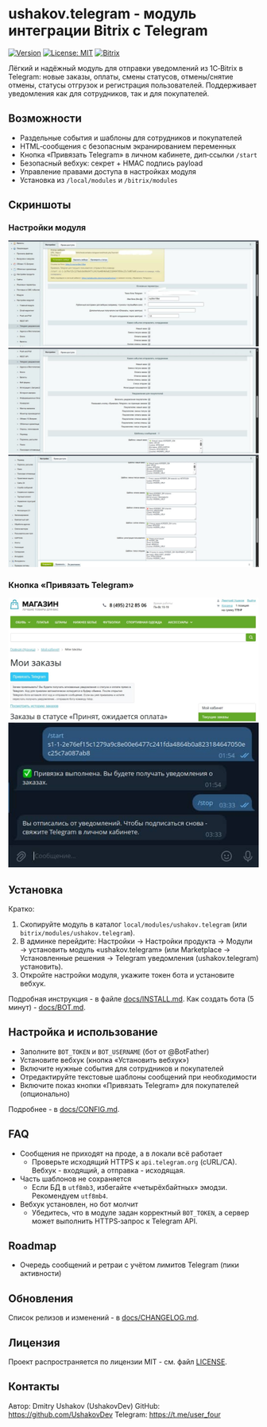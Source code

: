 # ushakov.telegram - модуль интеграции Bitrix с Telegram

[![Version](https://img.shields.io/badge/version-1.0.0-blue.svg)](./docs/CHANGELOG.md)
[![License: MIT](https://img.shields.io/badge/License-MIT-green.svg)](./LICENSE)
[![Bitrix](https://img.shields.io/badge/Bitrix-D7%20Module-orange.svg)](https://dev.1c-bitrix.ru)

Лёгкий и надёжный модуль для отправки уведомлений из 1C‑Bitrix в Telegram: новые заказы, оплаты, смены статусов, отмены/снятие отмены, статусы отгрузок и регистрация пользователей. Поддерживает уведомления как для сотрудников, так и для покупателей.

## Возможности
- Раздельные события и шаблоны для сотрудников и покупателей
- HTML‑сообщения с безопасным экранированием переменных
- Кнопка «Привязать Telegram» в личном кабинете, дип‑ссылки `/start`
- Безопасный вебхук: секрет + HMAC подпись payload
- Управление правами доступа в настройках модуля
- Установка из `/local/modules` и `/bitrix/modules`

## Скриншоты
### Настройки модуля
![Settings 1](docs/images/settings1.jpg)
![Settings 2](docs/images/settings2.jpg)
![Settings 3](docs/images/settings3.jpg)

### Кнопка «Привязать Telegram»
![Bind Telegram 1](docs/images/bind-telegram1.jpg)
![Bind Telegram 2](docs/images/bind-telegram2.jpg)

## Установка
Кратко:
1. Скопируйте модуль в каталог `local/modules/ushakov.telegram` (или `bitrix/modules/ushakov.telegram`).
2. В админке перейдите: Настройки → Настройки продукта → Модули → установить модуль «ushakov.telegram» (или Marketplace → Установленные решения → Telegram уведомления (ushakov.telegram) установить).
3. Откройте настройки модуля, укажите токен бота и установите вебхук.

Подробная инструкция - в файле [docs/INSTALL.md](./docs/INSTALL.md).
Как создать бота (5 минут) - [docs/BOT.md](./docs/BOT.md).

## Настройка и использование
- Заполните `BOT_TOKEN` и `BOT_USERNAME` (бот от @BotFather)
- Установите вебхук (кнопка «Установить вебхук»)
- Включите нужные события для сотрудников и покупателей
- Отредактируйте текстовые шаблоны сообщений при необходимости
- Включите показ кнопки «Привязать Telegram» для покупателей (опционально)

Подробнее - в [docs/CONFIG.md](./docs/CONFIG.md).

## FAQ
- Сообщения не приходят на проде, а в локали всё работает
  - Проверьте исходящий HTTPS к `api.telegram.org` (cURL/CA). Вебхук - входящий, а отправка - исходящая.
- Часть шаблонов не сохраняется
  - Если БД в `utf8mb3`, избегайте «четырёхбайтных» эмодзи. Рекомендуем `utf8mb4`.
- Вебхук установлен, но бот молчит
  - Убедитесь, что в модуле задан корректный `BOT_TOKEN`, а сервер может выполнить HTTPS‑запрос к Telegram API.

## Roadmap
- Очередь сообщений и ретраи с учётом лимитов Telegram (пики активности)

## Обновления
Список релизов и изменений - в [docs/CHANGELOG.md](./docs/CHANGELOG.md).

## Лицензия
Проект распространяется по лицензии MIT - см. файл [LICENSE](./LICENSE).

## Контакты
Автор: Dmitry Ushakov (UshakovDev)
GitHub: https://github.com/UshakovDev
Telegram: https://t.me/user_four